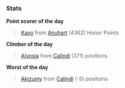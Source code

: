 

### Stats

**Point scorer of the day**
>[Kayo](/#/character/Anuhart/1163011) from [Anuhart](/#/ranking/Anuhart)  (4362) Honor Points


**Climber of the day**
>[Alyosia](/#/character/Calindi/285483) from [Calindi](/#/ranking/Calindi)  (371) positions


**Worst of the day**
>[Akizumy](/#/character/Calindi/377146) from [Calindi](/#/ranking/Calindi)  (-5) positions


